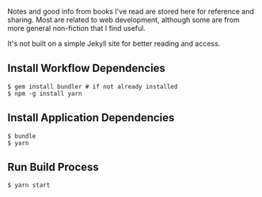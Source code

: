 Notes and good info from books I've read are stored here for reference and sharing. Most are related to web development, although some are from more general non-fiction that I find useful.

It's not built on a simple Jekyll site for better reading and access.

## Install Workflow Dependencies

```
$ gem install bundler # if not already installed
$ npm -g install yarn
```

## Install Application Dependencies

```
$ bundle
$ yarn
```

## Run Build Process

```
$ yarn start
```
